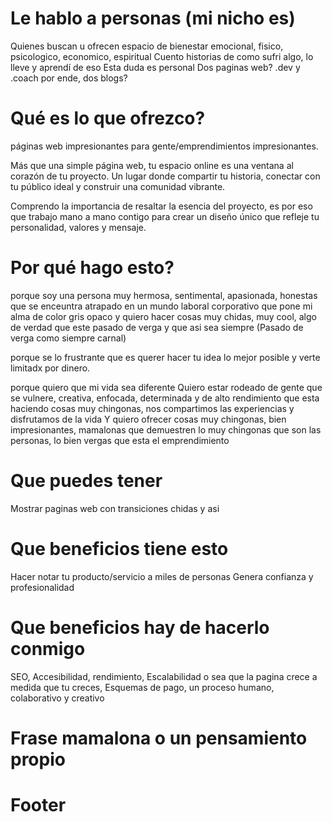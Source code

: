 # Le hablo a personas (mi nicho es)

Quienes buscan u ofrecen espacio de bienestar emocional, fisico, psicologico, economico, espiritual
Cuento historias de como sufri algo, lo lleve y aprendí de eso
Esta duda es personal
Dos paginas web? .dev y .coach
por ende, dos blogs?

# Qué es lo que ofrezco?

páginas web impresionantes para gente/emprendimientos impresionantes.

Más que una simple página web, tu espacio online es una ventana al corazón de tu proyecto. Un lugar donde compartir tu historia, conectar con tu público ideal y construir una comunidad vibrante.

Comprendo la importancia de resaltar la esencia del proyecto, es por eso que trabajo mano a mano contigo para crear un diseño único que refleje tu personalidad, valores y mensaje.

# Por qué hago esto?

porque soy una persona muy hermosa, sentimental, apasionada, honestas que se enceuntra atrapado en un mundo laboral corporativo que pone mi alma de color gris opaco y quiero hacer cosas muy chidas, muy cool, algo de verdad que este pasado de verga y que asi sea siempre (Pasado de verga como siempre carnal)

porque se lo frustrante que es querer hacer tu idea lo mejor posible y verte limitadx por dinero.

porque quiero que mi vida sea diferente
Quiero estar rodeado de gente que se vulnere, creativa, enfocada, determinada y de alto rendimiento que esta haciendo cosas muy chingonas, nos compartimos las experiencias y disfrutamos de la vida
Y quiero ofrecer cosas muy chingonas, bien impresionantes, mamalonas que demuestren lo muy chingonas que son las personas, lo bien vergas que esta el emprendimiento

# Que puedes tener

Mostrar paginas web con transiciones chidas y asi

# Que beneficios tiene esto

Hacer notar tu producto/servicio a miles de personas
Genera confianza y profesionalidad

# Que beneficios hay de hacerlo conmigo

SEO, Accesibilidad, rendimiento, Escalabilidad o sea que la pagina crece a medida que tu creces, Esquemas de pago, un proceso humano, colaborativo y creativo

# Frase mamalona o un pensamiento propio

# Footer
